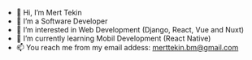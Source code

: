 - 👋 Hi, I’m Mert Tekin
- 💞️ I’m a Software Developer
- 👀 I’m interested in Web Development (Django, React, Vue and Nuxt)
- 🌱 I’m currently learning Mobil Development (React Native)
- 📫 You reach me from my email addess: merttekin.bm@gmail.com

<!---
mertttekin/mertttekin is a ✨ special ✨ repository because its `README.md` (this file) appears on your GitHub profile.
You can click the Preview link to take a look at your changes.
--->
